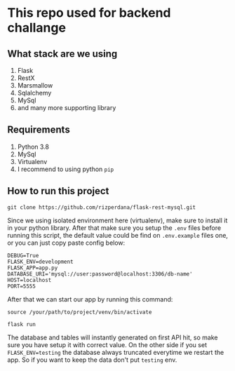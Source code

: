 # This repo used for backend challange

## What stack are we using
1. Flask
2. RestX
3. Marsmallow
4. Sqlalchemy
5. MySql
6. and many more supporting library

## Requirements

1. Python 3.8
2. MySql
3. Virtualenv
4. I recommend to using python `pip`

## How to run this project

```
git clone https://github.com/rizperdana/flask-rest-mysql.git
```

Since we using isolated environment here (virtualenv), make sure to install it in your python library. After that make sure you setup the `.env` files before running this script, the default value could be find on `.env.example` files one, or you can just copy paste config below:

```
DEBUG=True
FLASK_ENV=development
FLASK_APP=app.py
DATABASE_URI='mysql://user:password@localhost:3306/db-name'
HOST=localhost
PORT=5555
```

After that we can start our app by running this command:

```
source /your/path/to/project/venv/bin/activate
```

```
flask run
```

The database and tables will instantly generated on first API hit, so make sure you have setup it with correct value. On the other side if you set `FLASK_ENV=testing` the database always truncated everytime we restart the app. So if you want to keep the data don't put `testing` env.